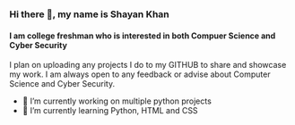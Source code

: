 ### Hi there 👋, my name is Shayan Khan
#### I am college freshman who is interested in both Compuer Science and Cyber Security
I plan on uploading any projects I do to my GITHUB to share and showcase my work. I am always open to any feedback or advise about Computer Science and Cyber Security.

- 🔭 I’m currently working on multiple python projects  
- 🌱 I’m currently learning Python, HTML and CSS 
